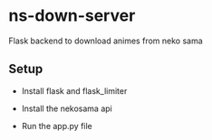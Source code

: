 # ns-down-server
Flask backend to download animes from neko sama


## Setup

- Install flask and flask_limiter
- Install the nekosama api

- Run the app.py file
